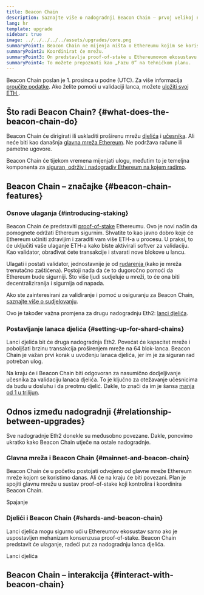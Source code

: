 ```yaml
---
title: Beacon Chain
description: Saznajte više o nadogradnji Beacon Chain – prvoj velikoj nadogradnji Eth2 za Ethereum.
lang: hr
template: upgrade
sidebar: true
image: ../../../../../assets/upgrades/core.png
summaryPoint1: Beacon Chain ne mijenja ništa o Ethereumu kojim se koristimo danas.
summaryPoint2: Koordinirat će mrežu.
summaryPoint3: On predstavlja proof-of-stake u Ethereumovom ekosustavu.
summaryPoint4: To možete prepoznati kao „Fazu 0” na tehničkom planu.
---
```


<UpgradeStatus isShipped dateKey="page-upgrades-beacon-date">
    Beacon Chain poslan je 1. prosinca u podne (UTC). Za više informacija <a href="https://beaconscan.com/">proučite podatke</a>. Ako želite pomoći u validaciji lanca, možete <a href="/staking/"> uložiti svoj ETH </a>.
</UpgradeStatus>

## Što radi Beacon Chain? {#what-does-the-beacon-chain-do}

Beacon Chain će dirigirati ili uskladiti proširenu mrežu [ djelića](/upgrades/sharding/) i [učesnika](/staking/). Ali neće biti kao današnja [glavna mreža Ethereum](/glossary/#mainnet). Ne podržava račune ili pametne ugovore.

Beacon Chain će tijekom vremena mijenjati ulogu, međutim to je temeljna komponenta za [siguran, održiv i nadogradiv Ethereum na kojem radimo](/upgrades/vision/).

## Beacon Chain – značajke {#beacon-chain-features}

### Osnove ulaganja {#introducing-staking}

Beacon Chain će predstaviti [proof-of-stake](/developers/docs/consensus-mechanisms/pos/) Ethereumu. Ovo je novi način da pomognete održati Ethereum sigurnim. Shvatite to kao javno dobro koje će Ethereum učiniti zdravijim i zaraditi vam više ETH-a u procesu. U praksi, to će uključiti vaše ulaganje ETH-a kako biste aktivirali softver za validaciju. Kao validator, obrađivat ćete transakcije i stvarati nove blokove u lancu.

Ulagati i postati validator, jednostavnije je od [ rudarenja ](/developers/docs/mining/) (kako je mreža trenutačno zaštićena). Postoji nada da će to dugoročno pomoći da Ethereum bude sigurniji. Što više ljudi sudjeluje u mreži, to će ona biti decentraliziranija i sigurnija od napada.

<InfoBanner emoji=":money_bag:">
Ako ste zainteresirani za validiranje i pomoć u osiguranju za Beacon Chain, <a href="/staking/"> saznajte više o sudjelovanju</a>.
</InfoBanner>

Ovo je također važna promjena za drugu nadogradnju Eth2: [lanci djelića](/upgrades/sharding/).

### Postavljanje lanaca djelića {#setting-up-for-shard-chains}

Lanci djelića bit će druga nadogradnja Eth2. Povećat će kapacitet mreže i poboljšati brzinu transakcija proširenjem mreže na 64 blok-lanca. Beacon Chain je važan prvi korak u uvođenju lanaca djelića, jer im je za siguran rad potreban ulog.

Na kraju će i Beacon Chain biti odgovoran za nasumično dodjeljivanje učesnika za validaciju lanaca djelića. To je ključno za otežavanje učesnicima da budu u dosluhu i da preotmu djelić. Dakle, to znači da im je šansa [ manja od 1 u trilijun](https://medium.com/@chihchengliang/minimum-committee-size-explained-67047111fa20).

## Odnos između nadogradnji {#relationship-between-upgrades}

Sve nadogradnje Eth2 donekle su međusobno povezane. Dakle, ponovimo ukratko kako Beacon Chain utječe na ostale nadogradnje.

### Glavna mreža i Beacon Chain {#mainnet-and-beacon-chain}

Beacon Chain će u početku postojati odvojeno od glavne mreže Ethereum mreže kojom se koristimo danas. Ali će na kraju će biti povezani. Plan je spojiti glavnu mrežu u sustav proof-of-stake koji kontrolira i koordinira Beacon Chain.

<ButtonLink to="/upgrades/merge/">Spajanje</ButtonLink>

### Djelići i Beacon Chain {#shards-and-beacon-chain}

Lanci djelića mogu sigurno ući u Ethereumov ekosustav samo ako je uspostavljen mehanizam konsenzusa proof-of-stake. Beacon Chain predstavit će ulaganje, radeći put za nadogradnju lanca djelića.

<ButtonLink to="/upgrades/sharding/">Lanci djelića</ButtonLink>

<Divider />

## Beacon Chain – interakcija {#interact-with-beacon-chain}

<BeaconChainActions />
